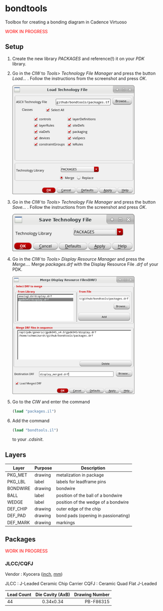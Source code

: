 # bondtools

Toolbox for creating a bonding diagram in Cadence Virtuoso

<span style="color:red">WORK IN PROGRESS</span>

## Setup

1. Create the new library *PACKAGES* and reference(!) it on your *PDK* library.
2. Go in  the *CIW* to *Tools> Technology File Manager* and press the 
   button *Load...* .
   Follow the instructions from the screenshot and press *OK*.

    <img src="./figs/load-tech-file.png" width="400">

3. Go in  the *CIW* to *Tools> Technology File Manager* and press the 
   button *Save...* .
   Follow the instructions from the screenshot and press *OK*.

    <img src="./figs/save-tech.png" width="400">

4. Go in  the *CIW* to *Tools> Display Resource Manager* and press the
   *Merge...*.  Merge *packages.drf* with the Display Resource File *.drf* 
   of your PDK.

    <img src="./figs/merge-drf.png" width="400">

5. Go to the *CIW* and enter the command
    ``` scheme
    (load "packages.il")
    ```
5. Add the command
    ``` scheme
    (load "bondtools.il")
    ```
   to your *.cdsinit*.

## Layers

| Layer       | Purpose     | Description                                      |
| ----------- | ----------- | ------------------------------------------------ |
| PKG_MET     | drawing     | metalization in package                          |
| PKG_LBL     | label       | labels for leadframe pins                        |
| BONDWIRE    | drawing     | bondwire                                         |
| BALL        | label       | position of the ball of a bondwire               |
| WEDGE       | label       | position of the wedge of a bondwire              |
| DEF_CHIP    | drawing     | outer edge of the chip                           |
| DEF_PAD     | drawing     | bond pads (opening in passionating)              |
| DEF_MARK    | drawing     | markings                                         |

## Packages

<span style="color:red">WORK IN PROGRESS</span> 

### JLCC/CQFJ 

Vendor : Kyocera ([inch](https://global.kyocera.com/prdct/semicon/semi/std_pkg/pdf/kyocera-pkg-cqfj-e-inch_r0167d.pdf), [mm](https://global.kyocera.com/prdct/semicon/semi/std_pkg/pdf/kyocera-pkg-cqfj-e_r0167d.pdf))

JLCC   : J-Leaded Ceramic Chip Carrier
CQFJ   : Ceramic Quad Flat J-Leaded

| Lead Count | Die Cavity (AxB) | Drawing Number  |
| -----------|:----------------:| ---------------:|
| 44         | 0.34x0.34        |  PB-F86315      |

